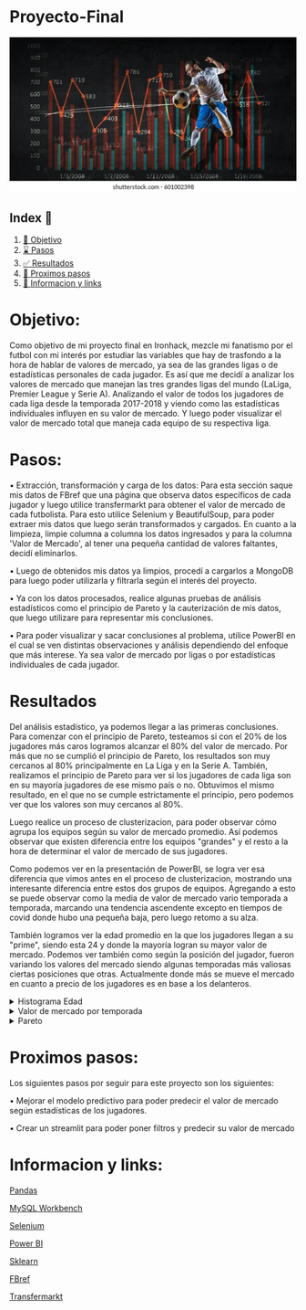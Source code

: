 # Proyecto-Final

![Portada](/img/portada.webp)

## Index 🤘

1. [🎯 Objetivo](#obj)
2. [⌛ Pasos](#pas)
3. [✅ Resultados](#res)
4. [👣 Proximos pasos](#prox)
4. [📂 Informacion y links](#info)


<a name="obj"/>

# Objetivo:

Como objetivo de mi proyecto final en Ironhack, mezcle mi fanatismo por el futbol con mi interés por estudiar las variables que hay de trasfondo a la hora de hablar de valores de mercado, ya sea de las grandes ligas o de estadísticas personales de cada jugador.
Es así que me decidí a analizar los valores de mercado que manejan las tres grandes ligas del mundo (LaLiga, Premier League y Serie A). Analizando el valor de todos los jugadores de cada liga desde la temporada 2017-2018 y viendo como las estadísticas individuales influyen en su valor de mercado. Y luego poder visualizar el valor de mercado total que maneja cada equipo de su respectiva liga.


<a name="pas"/>

# Pasos:
•	Extracción, transformación y carga de los datos: Para esta sección saque mis datos de FBref que una página que observa datos específicos de cada jugador y luego utilice transfermarkt para obtener el valor de mercado de cada futbolista.
Para esto utilice Selenium y BeautifulSoup, para poder extraer mis datos que luego serán transformados y cargados. En cuanto a la limpieza, limpie columna a columna los datos ingresados y para la columna 'Valor de Mercado', al tener una pequeña cantidad de valores faltantes, decidí eliminarlos.

•	Luego de obtenidos mis datos ya limpios, procedí a cargarlos a MongoDB para luego poder utilizarla y filtrarla según el interés del proyecto.

•	Ya con los datos procesados, realice algunas pruebas de análisis estadísticos como el principio de Pareto y la cauterización de mis datos, que luego utilizare para representar mis conclusiones.

•	Para poder visualizar y sacar conclusiones al problema, utilice PowerBI en el cual se ven distintas observaciones y análisis dependiendo del enfoque que más interese. Ya sea valor de mercado por ligas o por estadísticas individuales de cada jugador.


<a name="res"/>

# Resultados

Del análisis estadístico, ya podemos llegar a las primeras conclusiones. Para comenzar con el principio de Pareto, testeamos si con el 20% de los jugadores más caros logramos alcanzar el 80% del valor de mercado. Por más que no se cumplió el principio de Pareto, los resultados son muy cercanos al 80% principalmente en La Liga y en la Serie A. También, realizamos el principio de Pareto para ver si los jugadores de cada liga son en su mayoría jugadores de ese mismo país o no. Obtuvimos el mismo resultado, en el que no se cumple estrictamente el principio, pero podemos ver que los valores son muy cercanos al 80%.

Luego realice un proceso de clusterizacion, para poder observar cómo agrupa los equipos según su valor de mercado promedio. Así podemos observar que existen diferencia entre los equipos "grandes" y el resto a la hora de determinar el valor de mercado de sus jugadores.

Como podemos ver en la presentación de PowerBI, se logra ver esa diferencia que vimos antes en el proceso de clusterizacion, mostrando una interesante diferencia entre estos dos grupos de equipos. Agregando a esto se puede observar como la media de valor de mercado vario temporada a temporada, marcando una tendencia ascendente excepto en tiempos de covid donde hubo una pequeña baja, pero luego retomo a su alza.

También logramos ver la edad promedio en la que los jugadores llegan a su "prime", siendo esta 24 y donde la mayoría logran su mayor valor de mercado. Podemos ver también como según la posición del jugador, fueron variando los valores del mercado siendo algunas temporadas más valiosas ciertas posiciones que otras. Actualmente donde más se mueve el mercado en cuanto a precio de los jugadores es en base a los delanteros.

<details>
 <summary>Histograma Edad</summary>

![Alt text](img/histograma_edad.jpg)

</details>

<details>
 <summary>Valor de mercado por temporada</summary>

![Alt text](img/temporada.png)

</details>

<details>
 <summary>Pareto</summary>

![Alt text](img/pareto.png)

</details>


<a name="prox"/>

# Proximos pasos:

Los siguientes pasos por seguir para este proyecto son los siguientes:

•	Mejorar el modelo predictivo para poder predecir el valor de mercado según estadísticas de los jugadores.

•	Crear un streamlit para poder poner filtros y predecir su valor de mercado


<a name="info"/>

# Informacion y links:

[Pandas](https://pandas.pydata.org/)

[MySQL Workbench](https://www.mysql.com/products/workbench/)

[Selenium](https://www.selenium.dev/)

[Power BI](https://powerbi.microsoft.com/es-es/)

[Sklearn](https://scikit-learn.org/stable/)

[FBref](https://fbref.com/es/)

[Transfermarkt](https://www.transfermarkt.es/)



